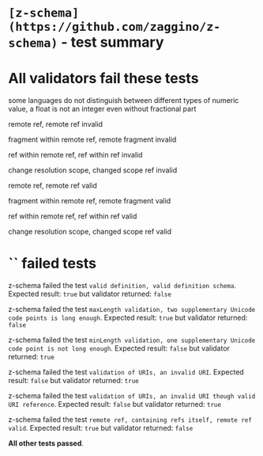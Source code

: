 # `[z-schema](https://github.com/zaggino/z-schema)` - test summary

# All validators fail these tests

some languages do not distinguish between different types of numeric value, a float is not an integer even without fractional part

remote ref, remote ref invalid

fragment within remote ref, remote fragment invalid

ref within remote ref, ref within ref invalid

change resolution scope, changed scope ref invalid

remote ref, remote ref valid

fragment within remote ref, remote fragment valid

ref within remote ref, ref within ref valid

change resolution scope, changed scope ref valid


# `` failed tests

z-schema failed the test `valid definition, valid definition schema`. Expected result: `true` but validator returned: `false`

z-schema failed the test `maxLength validation, two supplementary Unicode code points is long enough`. Expected result: `true` but validator returned: `false`

z-schema failed the test `minLength validation, one supplementary Unicode code point is not long enough`. Expected result: `false` but validator returned: `true`

z-schema failed the test `validation of URIs, an invalid URI`. Expected result: `false` but validator returned: `true`

z-schema failed the test `validation of URIs, an invalid URI though valid URI reference`. Expected result: `false` but validator returned: `true`

z-schema failed the test `remote ref, containing refs itself, remote ref valid`. Expected result: `true` but validator returned: `false`

**All other tests passed**.
